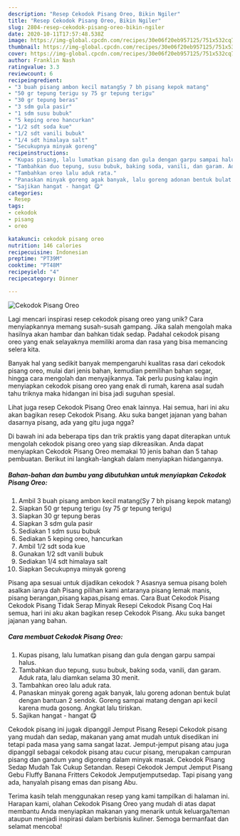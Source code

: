 ```yaml
---
description: "Resep Cekodok Pisang Oreo, Bikin Ngiler"
title: "Resep Cekodok Pisang Oreo, Bikin Ngiler"
slug: 2804-resep-cekodok-pisang-oreo-bikin-ngiler
date: 2020-10-11T17:57:48.538Z
image: https://img-global.cpcdn.com/recipes/30e06f20eb957125/751x532cq70/cekodok-pisang-oreo-foto-resep-utama.jpg
thumbnail: https://img-global.cpcdn.com/recipes/30e06f20eb957125/751x532cq70/cekodok-pisang-oreo-foto-resep-utama.jpg
cover: https://img-global.cpcdn.com/recipes/30e06f20eb957125/751x532cq70/cekodok-pisang-oreo-foto-resep-utama.jpg
author: Franklin Nash
ratingvalue: 3.3
reviewcount: 6
recipeingredient:
- "3 buah pisang ambon kecil matangSy 7 bh pisang kepok matang"
- "50 gr tepung terigu sy 75 gr tepung terigu"
- "30 gr tepung beras"
- "3 sdm gula pasir"
- "1 sdm susu bubuk"
- "5 keping oreo hancurkan"
- "1/2 sdt soda kue"
- "1/2 sdt vanili bubuk"
- "1/4 sdt himalaya salt"
- "Secukupnya minyak goreng"
recipeinstructions:
- "Kupas pisang, lalu lumatkan pisang dan gula dengan garpu sampai halus."
- "Tambahkan duo tepung, susu bubuk, baking soda, vanili, dan garam. Aduk rata, lalu diamkan selama 30 menit."
- "Tambahkan oreo lalu aduk rata."
- "Panaskan minyak goreng agak banyak, lalu goreng adonan bentuk bulat dengan bantuan 2 sendok. Goreng sampai matang dengan api kecil karena muda gosong. Angkat lalu tiriskan."
- "Sajikan hangat - hangat 😋"
categories:
- Resep
tags:
- cekodok
- pisang
- oreo

katakunci: cekodok pisang oreo 
nutrition: 146 calories
recipecuisine: Indonesian
preptime: "PT39M"
cooktime: "PT48M"
recipeyield: "4"
recipecategory: Dinner

---
```



![Cekodok Pisang Oreo](https://img-global.cpcdn.com/recipes/30e06f20eb957125/751x532cq70/cekodok-pisang-oreo-foto-resep-utama.jpg)

Lagi mencari inspirasi resep cekodok pisang oreo yang unik? Cara menyiapkannya memang susah-susah gampang. Jika salah mengolah maka hasilnya akan hambar dan bahkan tidak sedap. Padahal cekodok pisang oreo yang enak selayaknya memiliki aroma dan rasa yang bisa memancing selera kita.

Banyak hal yang sedikit banyak mempengaruhi kualitas rasa dari cekodok pisang oreo, mulai dari jenis bahan, kemudian pemilihan bahan segar, hingga cara mengolah dan menyajikannya. Tak perlu pusing kalau ingin menyiapkan cekodok pisang oreo yang enak di rumah, karena asal sudah tahu triknya maka hidangan ini bisa jadi suguhan spesial.

Lihat juga resep Cekodok Pisang Oreo enak lainnya. Hai semua, hari ini aku akan bagikan resep Cekodok Pisang. Aku suka banget jajanan yang bahan dasarnya pisang, ada yang gitu juga ngga?


Di bawah ini ada beberapa tips dan trik praktis yang dapat diterapkan untuk mengolah cekodok pisang oreo yang siap dikreasikan. Anda dapat menyiapkan Cekodok Pisang Oreo memakai 10 jenis bahan dan 5 tahap pembuatan. Berikut ini langkah-langkah dalam menyiapkan hidangannya.

<!--inarticleads1-->

##### Bahan-bahan dan bumbu yang dibutuhkan untuk menyiapkan Cekodok Pisang Oreo:

1. Ambil 3 buah pisang ambon kecil matang(Sy 7 bh pisang kepok matang)
1. Siapkan 50 gr tepung terigu (sy 75 gr tepung terigu)
1. Siapkan 30 gr tepung beras
1. Siapkan 3 sdm gula pasir
1. Sediakan 1 sdm susu bubuk
1. Sediakan 5 keping oreo, hancurkan
1. Ambil 1/2 sdt soda kue
1. Gunakan 1/2 sdt vanili bubuk
1. Sediakan 1/4 sdt himalaya salt
1. Siapkan Secukupnya minyak goreng


Pisang apa sesuai untuk dijadikan cekodok ? Asasnya semua pisang boleh asalkan ianya dah Pisang pilihan kami antaranya pisang lemak manis, pisang berangan,pisang kapas,pisang emas. Cara Buat Cekodok Pisang Cekodok Pisang Tidak Serap Minyak Resepi Cekodok Pisang Coq Hai semua, hari ini aku akan bagikan resep Cekodok Pisang. Aku suka banget jajanan yang bahan. 

<!--inarticleads2-->

##### Cara membuat Cekodok Pisang Oreo:

1. Kupas pisang, lalu lumatkan pisang dan gula dengan garpu sampai halus.
1. Tambahkan duo tepung, susu bubuk, baking soda, vanili, dan garam. Aduk rata, lalu diamkan selama 30 menit.
1. Tambahkan oreo lalu aduk rata.
1. Panaskan minyak goreng agak banyak, lalu goreng adonan bentuk bulat dengan bantuan 2 sendok. Goreng sampai matang dengan api kecil karena muda gosong. Angkat lalu tiriskan.
1. Sajikan hangat - hangat 😋


Cekodok pisang ini jugak dipanggil Jemput Pisang Resepi Cekodok pisang yang mudah dan sedap, makanan yang amat mudah untuk disedikan ini tetapi pada masa yang sama sangat lazat. Jemput-jemput pisang atau juga dipanggil sebagai cekodok pisang atau cucur pisang, merupakan campuran pisang dan gandum yang digoreng dalam minyak masak. Cekodok Pisang Sedap Mudah Tak Cukup Setandan. Resepi Cekodok Jemput Jemput Pisang Gebu Fluffy Banana Fritters Cekodok Jemputjemputsedap. Tapi pisang yang ada, hanyalah pisang emas dan pisang Abu. 

Terima kasih telah menggunakan resep yang kami tampilkan di halaman ini. Harapan kami, olahan Cekodok Pisang Oreo yang mudah di atas dapat membantu Anda menyiapkan makanan yang menarik untuk keluarga/teman ataupun menjadi inspirasi dalam berbisnis kuliner. Semoga bermanfaat dan selamat mencoba!
